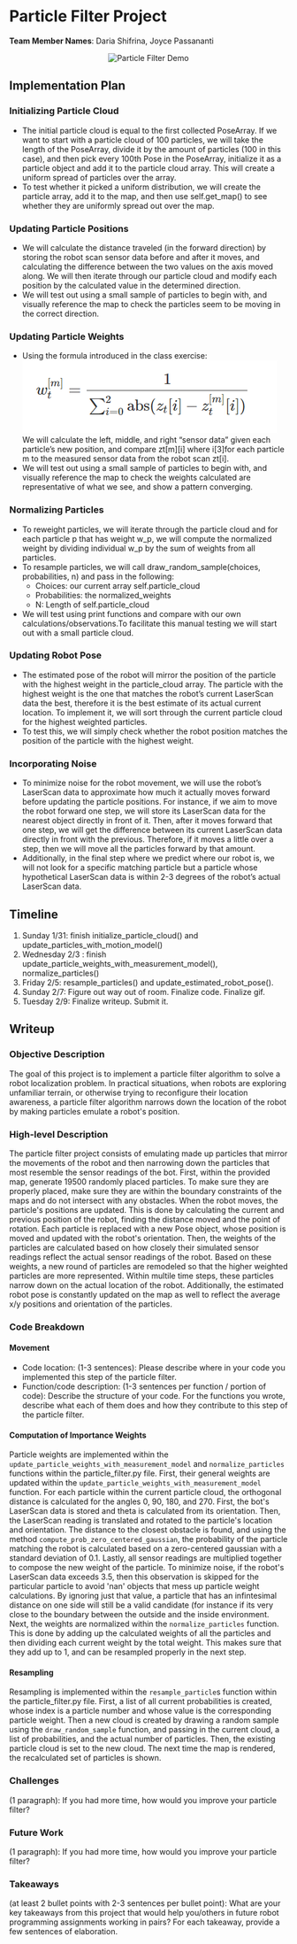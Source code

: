 
# Particle Filter Project
**Team Member Names**: Daria Shifrina, Joyce Passananti  

<p align="center">
  <img src="particlefilter.gif" alt="Particle Filter Demo"/>
</p>

## Implementation Plan

### Initializing Particle Cloud
- The initial particle cloud is equal to the first collected PoseArray. If we want to start with a particle cloud of 100 particles, we will take the length of the PoseArray, divide it by the amount of particles (100 in this case), and then pick every 100th Pose in the PoseArray, initialize it as a particle object and add it to the particle cloud array. This will create a uniform spread of particles over the array.
- To test whether it picked a uniform distribution, we will create the particle array, add it to the map, and then use self.get_map() to see whether they are uniformly spread out over the map. 

### Updating Particle Positions
- We will calculate the distance traveled (in the forward direction) by storing the robot scan sensor data before and after it moves, and calculating the difference between the two values on the axis moved along. We will then iterate through our particle cloud and modify each position by the calculated value in the determined direction.
- We will test out using a small sample of particles to begin with, and visually reference the map to check the particles seem to be moving in the correct direction.

### Updating Particle Weights
- Using the formula introduced in the class exercise:  
  ![equation](/equation.png)  
  We will calculate the left, middle, and right “sensor data” given each particle’s new position, and compare zt[m][i] where i[3]for each particle m to the measured sensor data from the robot scan zt[i]. 
- We will test out using a small sample of particles to begin with, and visually reference the map to check the weights calculated are representative of what we see, and show a pattern converging. 

### Normalizing Particles
- To reweight particles, we will iterate through the particle cloud and for each particle p that has weight w_p, we will compute the normalized weight by dividing individual w_p by the sum of weights from all particles.
- To resample particles, we will call draw_random_sample(choices, probabilities, n) and pass in the following:
    - Choices: our current array self.particle_cloud
    - Probabilities: the normalized_weights
    - N: Length of self.particle_cloud 
- We will test using print functions and compare with our own calculations/observations.To facilitate this manual testing we will start out with a small particle cloud.

### Updating Robot Pose
- The estimated pose of the robot will mirror the position of the particle with the highest weight in the particle_cloud array. The particle with the highest weight is the one that matches the robot’s current LaserScan data the best, therefore it is the best estimate of its actual current location. To implement it, we will sort through the current particle cloud for the highest weighted particles. 
- To test this, we will simply check whether the robot position matches the position of the particle with the highest weight.

### Incorporating Noise
- To minimize noise for the robot movement, we will use the robot’s LaserScan data to approximate how much it actually moves forward before updating the particle positions. For instance, if we aim to move the robot forward one step, we will store its LaserScan data for the nearest object directly in front of it. Then, after it moves forward that one step, we will get the difference between its current LaserScan data directly in front with the previous. Therefore, if it moves a little over a step, then we will move all the particles forward by that amount.
- Additionally, in the final step where we predict where our robot is, we will not look for a specific matching particle but a particle whose hypothetical LaserScan data is within 2-3 degrees of the robot’s actual LaserScan data.


## Timeline

1. Sunday 1/31: finish initialize_particle_cloud() and update_particles_with_motion_model()  
2. Wednesday 2/3 : finish update_particle_weights_with_measurement_model(), normalize_particles()  
3. Friday 2/5:  resample_particles() and update_estimated_robot_pose().  
4. Sunday 2/7: Figure out way out of room. Finalize code. Finalize gif.   
5. Tuesday 2/9: Finalize writeup. Submit it.  

## Writeup

### Objective Description

The goal of this project is to implement a particle filter algorithm to solve a robot localization problem. In practical situations, when robots are exploring unfamiliar terrain, or otherwise trying to reconfigure their location awareness, a particle filter algorithm narrows down the location of the robot by making particles emulate a robot's position.

### High-level Description

The particle filter project consists of emulating made up particles that mirror the movements of the robot and then narrowing down the particles that most resemble the sensor readings of the bot. First, within the provided map, generate 19500 randomly placed particles. To make sure they are properly placed, make sure they are within the boundary constraints of the maps and do not intersect with any obstacles. When the robot moves, the particle's positions are updated. This is done by calculating the current and previous position of the robot, finding the distance moved and the point of rotation. Each particle is replaced with a new Pose object, whose position is moved and updated with the robot's orientation. Then, the weights of the particles are calculated based on how closely their simulated sensor readings reflect the actual sensor readings of the robot. Based on these weights, a new round of particles are remodeled so that the higher weighted particles are more represented. Within multile time steps, these particles narrow down on the actual location of the robot. Additionally, the estimated robot pose is constantly updated on the map as well to reflect the average x/y positions and orientation of the particles. 

### Code Breakdown

#### Movement

- Code location: (1-3 sentences): Please describe where in your code you implemented this step of the particle filter.
- Function/code description: (1-3 sentences per function / portion of code): Describe the structure of your code. For the functions you wrote, describe what each of them does and how they contribute to this step of the particle filter.

#### Computation of Importance Weights

Particle weights are implemented within the `update_particle_weights_with_measurement_model` and `normalize_particles` functions within the particle_filter.py file. 
First, their general weights are updated within the `update_particle_weights_with_measurement_model` function. For each particle within the current particle cloud, the orthogonal distance is calculated for the angles 0, 90, 180, and 270. First, the bot's LaserScan data is stored and theta is calculated from its orientation. Then, the LaserScan reading is translated and rotated to the particle's location and orientation. The distance to the closest obstacle is found, and using the method `compute_prob_zero_centered_gaussian`, the probability of the particle matching the robot is calculated based on a zero-centered gaussian with a standard deviation of 0.1. Lastly, all sensor readings are multiplied together to compose the new weight of the particle. To minimize noise, if the robot's LaserScan data exceeds 3.5, then this observation is skipped for the particular particle to avoid 'nan' objects that mess up particle weight calculations. By ignoring just that value, a particle that has an infintesimal distance on one side will still be a valid candidate (for instance if its very close to the boundary between the outside and the inside environment. 
Next, the weights are normalized within the `normalize_particles` function. This is done by adding up the calculated weights of all the particles and then dividing each current weight by the total weight. This makes sure that they add up to 1, and can be resampled properly in the next step. 

#### Resampling

Resampling is implemented within the `resample_particle`s function within the particle_filter.py file. First, a list of all current probabilities is created, whose index is a particle number and whose value is the corresponding particle weight. Then a new cloud is created by drawing a random sample using the `draw_random_sample` function, and passing in the current cloud, a list of probabilities, and the actual number of particles. Then, the existing particle cloud is set to the new cloud. The next time the map is rendered, the recalculated set of particles is shown. 

### Challenges

(1 paragraph): If you had more time, how would you improve your particle filter?

### Future Work

(1 paragraph): If you had more time, how would you improve your particle filter?

###  Takeaways

(at least 2 bullet points with 2-3 sentences per bullet point): What are your key takeaways from this project that would help you/others in future robot programming assignments working in pairs? For each takeaway, provide a few sentences of elaboration.

